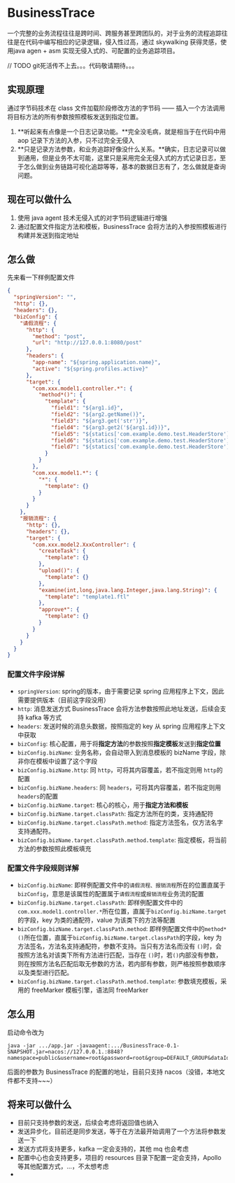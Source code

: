 # BusinessTrace

一个完整的业务流程往往是跨时间、跨服务甚至跨团队的，对于业务的流程追踪往往是在代码中编写相应的记录逻辑，侵入性过高，通过 skywalking 获得灵感，使用java agen + asm 实现无侵入式的、可配置的业务追踪项目。

// TODO git死活传不上去。。。代码敬请期待。。。



## 实现原理

通过字节码技术在 class 文件加载阶段修改方法的字节码 —— 插入一个方法调用将目标方法的所有参数按照模板发送到指定位置。

1. **听起来有点像是一个日志记录功能。**完全没毛病，就是相当于在代码中用 aop 记录下方法的入参，只不过完全无侵入
2. **只是记录方法参数，和业务追踪好像没什么关系。**确实，日志记录可以做到通用，但是业务不太可能，这里只是采用完全无侵入式的方式记录日志，至于怎么做到业务链路可视化追踪等等，基本的数据日志有了，怎么做就是查询问题。

## 现在可以做什么

1. 使用 java agent 技术无侵入式的对字节码逻辑进行增强
2. 通过配置文件指定方法和模板，BusinessTrace 会将方法的入参按照模板进行构建并发送到指定地址

## 怎么做

先来看一下样例配置文件

```json
{
  "springVersion": "",
  "http": {},
  "headers": {},
  "bizConfig": {
    "请假流程": {
      "http": {
        "method": "post",
        "url": "http://127.0.0.1:8080/post"
      },
      "headers": {
        "app-name": "${spring.application.name}",
        "active": "${spring.profiles.active}"
      },
      "target": {
        "com.xxx.model1.controller.*": {
          "method*()": {
            "template": {
              "field1": "${arg1.id}",
              "field2": "${arg2.getName()}",
              "field3": "${arg3.get('str')}",
              "field4": "${arg3.get2('${arg1.id})}",
              "field5": "${statics['com.example.demo.test.HeaderStore'].getName()}",
              "field6": "${statics['com.example.demo.test.HeaderStore'].FOO}",
              "field7": "${statics['com.example.demo.test.HeaderStore'].get3('${arg2.getName()}')}"
            }
          }
        },
        "com.xxx.model1.*": {
          "*": {
            "template": {}
          }
        }
      }
    },
    "报销流程": {
      "http": {},
      "headers": {},
      "target": {
        "com.xxx.model2.XxxController": {
          "createTask": {
            "template": {}
          },
          "upload()": {
            "template": {}
          },
          "examine(int,long,java.lang.Integer,java.lang.String)": {
            "template": "template1.ftl"
          },
          "approve*": {
            "template": {}
          }
        }
      }
    }
  }
}
```

### 配置文件字段详解

- `springVersion`: spring的版本，由于需要记录 spring 应用程序上下文，因此需要提供版本（目前这字段没用）
- `http`: 消息发送方式 BusinessTrace 会将方法参数按照此地址发送，后续会支持 kafka 等方式
- `headers`: 发送时候的消息头数据，按照指定的 key 从 spring 应用程序上下文中获取
- `bizConfig`: 核心配置，用于将**指定方法**的参数按照**指定模板**发送到**指定位置**
- `bizConfig.bizName`:  业务名称，会自动带入到消息模板的 bizName 字段，除非你在模板中设置了这个字段
- `bizConfig.bizName.http`: 同 `http`，可将其内容覆盖，若不指定则用 `http`的配置
- `bizConfig.bizName.headers`: 同 `headers`，可将其内容覆盖，若不指定则用 `headers`的配置
- `bizConfig.bizName.target`: 核心的核心，用于**指定方法和模板**
- `bizConfig.bizName.target.classPath`: 指定方法所在的类，支持通配符
- `bizConfig.bizName.target.classPath.method`: 指定方法签名，仅方法名字支持通配符。
- `bizConfig.bizName.target.classPath.method.template`: 指定模板，将当前方法的参数按照此模板填充

### 配置文件字段规则详解

- `bizConfig.bizName`:  即样例配置文件中的`请假流程、报销流程`所在的位置直属于`bizConfig`，意思是该属性的配置属于`请假流程`或`报销流程`业务流的配置
- `bizConfig.bizName.target.classPath`: 即样例配置文件中的`com.xxx.model1.controller.*`所在位置，直属于`bizConfig.bizName.target`的字段，key 为类的通配符，value 为该类下的方法等配置
- `bizConfig.bizName.target.classPath.method`: 即样例配置文件中的`method*()`所在位置，直属于`bizConfig.bizName.target.classPath`的字段，key 为方法签名，方法名支持通配符，参数不支持。当只有方法名而没有 `()`时，会按照方法名对该类下所有方法进行匹配，当存在 `()`时，若`()`内部没有参数，则在按照方法名匹配后取无参数的方法，若内部有参数，则严格按照参数顺序以及类型进行匹配。
- `bizConfig.bizName.target.classPath.method.template`: 参数填充模板，采用的 freeMarker 模板引擎，语法同 freeMarker

## 怎么用

启动命令改为

```shell
java -jar .../app.jar -javaagent:.../BusinessTrace-0.1-SNAPSHOT.jar=nacos://127.0.0.1.:8848?namespace=public&username=root&password=root&group=DEFAULT_GROUP&dataId=bizconfig.json
```

后面的参数为 BusinessTrace 的配置的地址，目前只支持 nacos（没错，本地文件都不支持~~~）

## 将来可以做什么

- 目前只支持参数的发送，后续会考虑将返回值也纳入
- 发送异步化，目前还是同步发送，等于在方法最开始调用了一个方法将参数发送一下
- 发送方式将支持更多，kafka 一定会支持的，其他 mq 也会考虑
- 配置中心也会支持更多，项目的 resources 目录下配置一定会支持，Apollo 等其他配置方式，...，不太想考虑
- 
